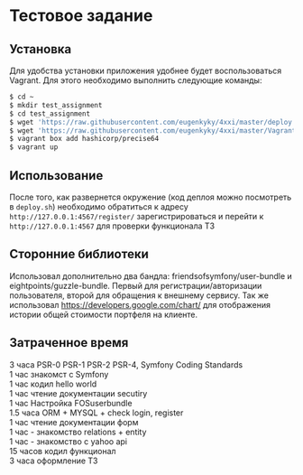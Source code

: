 Тестовое задание
================

## Установка
Для удобства установки приложения удобнее будет воспользоваться Vagrant. Для этого необходимо выполнить следующие команды:
```bash
$ cd ~
$ mkdir test_assignment
$ cd test_assignment
$ wget 'https://raw.githubusercontent.com/eugenkyky/4xxi/master/deploy.sh'
$ wget 'https://raw.githubusercontent.com/eugenkyky/4xxi/master/Vagrantfile'
$ vagrant box add hashicorp/precise64
$ vagrant up
```

## Использование
После того, как развернется окружение (код деплоя можно посмотреть в ```deploy.sh```) 
необходимо обратиться к адресу ```http://127.0.0.1:4567/register/``` зарегистрироваться и перейти к ```http://127.0.0.1:4567``` для проверки функционала ТЗ

## Сторонние библиотеки
Использовал дополнительно два бандла: friendsofsymfony/user-bundle и eightpoints/guzzle-bundle. Первый для регистрации/авторизации пользователя, второй для обращения к внешнему сервису.
Так же использовал https://developers.google.com/chart/ для отображения истории общей стоимости портфеля на клиенте.

## Затраченное время
3 часа PSR-0 PSR-1 PSR-2 PSR-4, Symfony Coding Standards  
1 час знакомст с Symfony  
1 час кодил hello world  
1 час чтение документации secutiry  
1 час Настройка FOSuserbundle  
1.5 часа ORM + MYSQL + check login, register  
1 час чтение документации форм  
1 час - знакомство relations + entity  
1 час - знакомство с yahoo api  
15 часов кодил функционал  
3 часа оформление ТЗ  
